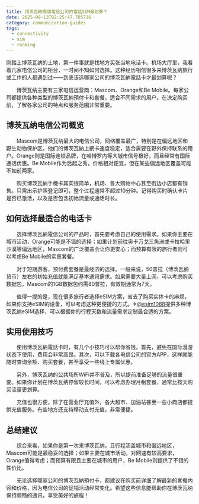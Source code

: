 ```yaml
---
title: 博茨瓦納哪個電信公司的電話SIM最划算？
date: 2025-09-13T02:25:47.705736
category: communication-guides
tags:
  - connectivity
  - sim
  - roaming
---
```


刚踏上博茨瓦纳的土地，第一件事就是找地方买张当地电话卡。机场大厅里，我看着几家电信公司的柜台，一时间不知如何选择。这种经历相信很多来博茨瓦纳旅行或工作的人都遇到过——到底该选哪家公司的博茨瓦納電話卡才最划算呢？

　　博茨瓦纳主要有三家电信运营商：Mascom、Orange和Be Mobile。每家公司都提供各种类型的博茨瓦納預付卡和套餐，适合不同需求的用户。在决定购买前，了解各家公司的特点和服务范围非常重要。

## 博茨瓦纳电信公司概览

　　Mascom是博茨瓦纳最大的电信公司，网络覆盖最广，特别是在偏远地区和野生动物保护区。他们的博茨瓦納上網卡速度稳定，适合需要在野外保持联系的用户。Orange则是国际连锁品牌，在哈博罗内等大城市信号极好，而且经常有国际通话优惠。Be Mobile作为后起之秀，价格相对便宜，但在某些偏远地区覆盖可能不如前两家。

　　购买博茨瓦納手機卡其实很简单，机场、各大购物中心甚至街边小店都有销售。只需出示护照登记即可，整个过程通常不超过10分钟。记得购买时确认卡片是否已激活，以及是否包含初始流量或通话时长。

## 如何选择最适合的电话卡

　　选择博茨瓦納電信公司的产品时，首先要考虑自己的使用需求。如果你主要在城市活动，Orange可能是不错的选择；如果计划前往奥卡万戈三角洲或卡拉哈里沙漠等偏远地区，Mascom的广泛覆盖会让你更安心；而预算有限的旅行者则可以考虑Be Mobile的实惠套餐。

　　对于短期游客，预付费套餐是最经济的选择。一般来说，50普拉（博茨瓦纳货币）左右的初始充值就能满足基本通讯需求。如果需要大量上网，可以考虑购买数据包，Mascom的1GB数据包约需80普拉，有效期通常为7天。

　　值得一提的是，现在很多旅行者选择eSIM方案，省去了购买实体卡的麻烦。如果你支持eSIM的设备，可以考虑这种更便捷的方式。✈[@esim1088](https://t.me/s/esim1088)提供多种博茨瓦纳eSIM选择，可以根据你的行程天数和流量需求定制最合适的方案。

## 实用使用技巧

　　使用博茨瓦納電話卡时，有几个小技巧可以帮你省钱。首先，避免在国际漫游状态下使用，费用会非常高昂。其次，可以下载各电信公司的官方APP，这样就能随时查询余额、购买套餐，甚至享受一些线上专属优惠。

　　另外，博茨瓦纳的公共场所WiFi并不普及，所以提前准备足够的流量很重要。如果你计划在博茨瓦纳停留较长时间，可以考虑办理月租套餐，通常比按天购买流量更划算。

　　充值也很方便，除了在营业厅充值外，各大超市、加油站甚至一些小商店都提供充值服务。有些地方还支持移动支付充值，非常便捷。

## 总结建议

　　综合来看，如果你是第一次来博茨瓦纳，且行程涵盖城市和偏远地区，Mascom可能是最稳妥的选择；如果主要在城市活动，对网速有较高要求，Orange值得考虑；而预算有限且主要在城市的用户，Be Mobile则提供了不错的性价比。

　　无论选择哪家公司的博茨瓦納預付卡，都建议在购买前详细了解最新的套餐内容和价格，因为电信公司的促销活动经常变化。希望这些信息能帮助你在博茨瓦纳保持顺畅的通讯，享受美好的旅程！